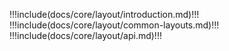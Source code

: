 !!!include(docs/core/layout/introduction.md)!!!
!!!include(docs/core/layout/common-layouts.md)!!!
!!!include(docs/core/layout/api.md)!!!
